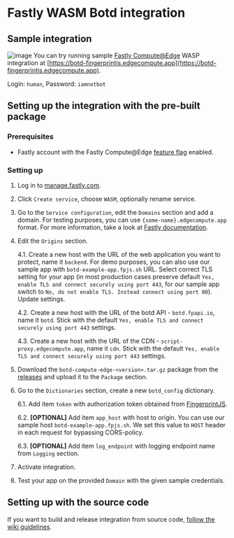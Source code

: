 # Fastly WASM Botd integration

## Sample integration
![image](https://user-images.githubusercontent.com/10922372/125807555-97e8b4a3-63e7-4a62-9784-e406044702f4.png)
You can try running sample [Fastly Compute@Edge](https://docs.fastly.com/products/compute-at-edge) WASP integration at [https://botd-fingerprintjs.edgecompute.app](https://botd-fingerprintjs.edgecompute.app).

Login: `human`, Password: `iamnotbot`

## Setting up the integration with the pre-built package

### Prerequisites
- Fastly account with the Fastly Compute@Edge [feature flag](https://developer.fastly.com/learning/compute/#create-a-new-fastly-account-and-invite-your-collaborators) enabled.

### Setting up

1. Log in to [manage.fastly.com](https://manage.fastly.com/).

2. Click `Create service`, choose `WASM`, optionally rename service.

3. Go to the `Service configuration`, edit the `Domains` section and add a domain. For testing purposes, you can use `{some-name}.edgecompute.app` format. For more information, take a look at [Fastly documentation](https://developer.fastly.com/learning/concepts/routing-traffic-to-fastly/#computeedge).

4. Edit the `Origins` section.
 
   4.1. Create a new host with the URL of the web application you want to protect, name it `backend`. For demo purposes, you can also use our sample app with `botd-example-app.fpjs.sh` URL. Select correct TLS setting for your app (in most production cases preserve default `Yes, enable TLS and connect securely using port 443`, for our sample app switch to `No, do not enable TLS. Instead connect using port 80`). Update settings.

   4.2. Create a new host with the URL of the botd API - `botd.fpapi.io`, name it `botd`. Stick with the default `Yes, enable TLS and connect securely using port 443` settings.

   4.3. Create a new host with the URL of the CDN - `script-proxy.edgecompute.app`, name it `cdn`. Stick with the default `Yes, enable TLS and connect securely using port 443` settings.

5. Download the `botd-compute-edge-<version>.tar.gz` package from the [releases](https://github.com/fingerprintjs/botd-integrations/releases) and upload it to the `Package` section.

6. Go to the `Dictionaries` section, create a new `botd_config` dictionary.

   6.1. Add item `token` with authorization token obtained from [FingerprintJS](https://fingerprintjs.com/).

   6.2. **[OPTIONAL]** Add item `app_host` with host to origin. You can use our sample host `botd-example-app.fpjs.sh`. We set this value to `HOST` header in each request for bypassing CORS-policy.

   6.3. **[OPTIONAL]** Add item `log_endpoint` with logging endpoint name from `Logging` section.
 
8. Activate integration.

9. Test your app on the provided `Domain` with the given sample credentials.

## Setting up with the source code
If you want to build and release integration from source code, [follow the wiki guidelines](https://github.com/fingerprintjs/botd-integrations/wiki/Setting-up-Fastly-WASM-integration-from-source-code).

